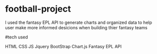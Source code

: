 # football-project


I used the fantasy EPL  API to generate charts and organized data to help user make more informed desicions when building thier fantasy teams

#tech used

HTML
CSS
JS
Jquery
BootStrap
Chart.js 
Fantasy EPL API